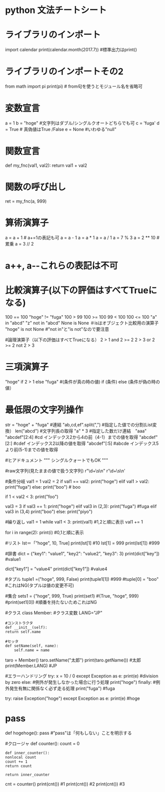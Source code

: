 # python 文法チートシート

# ライブラリのインポート
import calendar
print(calendar.month(2017.7)) #標準出力はprint()

# ライブラリのインポートその2
from math import pi
print(pi) # from句を使うとモジュール名を省略可

# 変数宣言
a = 1
b = "hoge" #文字列はダブル/シングルクオートどちらでも可
c = 'fuga'
d = True # 真偽値はTrue /False
e = None #いわゆる”null"

# 関数宣言
def my_fnc(val1, val2):
    return val1 + val2

# 関数の呼び出し
ret = my_fnc(a, 999)

# 算術演算子
a = a + 1 # a+=1の表記も可
a = a - 1
a = a * 1
a = a / 1
a = 7 % 3
a = 2 ** 10 #累乗
a = 3 // 2
# a++, a--これらの表記は不可

# 比較演算子(以下の評価はすべてTrueになる)
100 == 100
"hoge" != "fuga"
100 > 99
100 >= 100
99 < 100
100 <= 100
"a" in "abcd"
"z" not in "abcd"
None is None ＃isはオブジェクト比較用の演算子
"hoge" is not None #"not in"と"is not"なので要注意

#論理演算子（以下の評価はすべてTrueになる）
2 > 1 and 2 >= 2
2 > 3 or 2 >= 2
not 2 > 3

# 三項演算子
"hoge" if 2 > 1 else "fuga" #(条件が真の時の値) if (条件) else (条件が偽の時の値）


# 最低限の文字列操作
str = "hoge" + "fuga" #連結
"ab,cd,ef".split(",") #指定した値での分割(List変換）
len("abcd") #文字列長の取得
"a" * 3 #指定した数だけ連結　"aaa"
"abcdef"[2:4] #cd インデックス2から4の前（4-1）までの値を取得
"abcdef"[2:] #cdef インデックス2以降の値を取得
"abcdef"[:5] #abcde インデックス5より前(5-1)までの値を取得

#ヒアドキュメント
"""
シングルクォートでもOK
"""

#raw文字列(見たままの値で扱う文字列)
r"\d+\s\n"
r'\d+\s\n'

#条件分岐
val1 = 1
val2 = 2
if val1 == val2:
    print("hoge")
elif val1 > val2:
    print("fuga")
else:
    print("boo") # boo

if 1 < val2 < 3:
    print("foo")

val3 = 3
if val3 == 1:
    print("hoge")
elif val3 in (2,3):
    print("fuga") #fuga
elif val3 in (3,4)
    print("boo")
else:
    print("piyo")

#繰り返し
val1 = 1
while val1 < 3:
    print(val1) #1,2と順に表示
    val1 += 1

for i in range(2):
    print(i) #0,1と順に表示

#リスト
lst＝「”hoge", 10, True]
print(lst[1] #10
lst[1] = 999
print(lst[1]) #999

#辞書
dict = {"key1": "value1", "key2": "value2", "key3": 3}
print(dict["key"]) #value1

dict["key1"] = "value4"
print(dict["key1"]) #value4

#タプル
tuple1 =("hoge", 999, False)
print(tuple1[1]) #999
#tuple[0] = "boo" #これはNG(タプルは値の変更不可)

#集合
sets1 = {"hoge", 999, True}
print(set1) #{True, "hoge", 999}
#print(set1[0]) #順番を持たないためこれはNG

#クラス
class Member:
    #クラス変数
    LANG="JP"

    #コンストラクタ
    def __init__(self):
    return self.name

    #セッタ
    def setName(self, name):
        self.name = name

taro = Member()
taro.setName("太郎")
print(taro.getName()) #太郎
print(Member.LANG) #JP

#エラーハンドリング
try:
    x = 10 / 0
except Exception as e:
    print(e) #division by zero
else:
#例外が発生しなかった場合に行う処理
    print("hoge")
finally:
    #例外発生有無に関係なく必ず走る処理
    print("fuga") #fuga

try:
    raise Exception("hoge")
except Exception as e:
    print(e) #hoge

# pass
def hogehoge():
    pass   #”pass"は「何もしない」ことを明示する

#クロージャ
def counter():
    count = 0

    def inner_counter():
    nonlocal count
    count += 1
    return count

    return inner_counter
cnt = counter()
print(cnt()) #1
print(cnt()) #2
print(cnt()) #3



